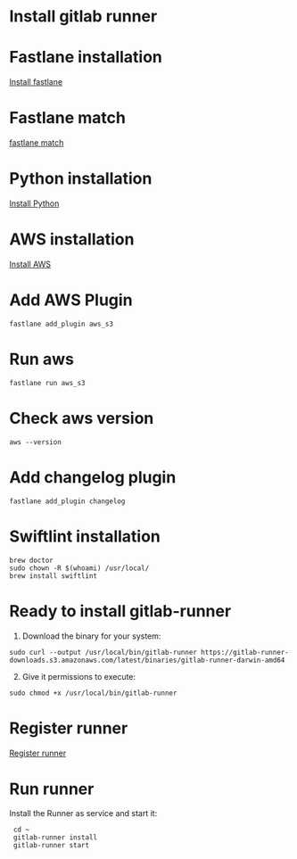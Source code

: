 # Install gitlab runner

# Fastlane installation

[Install fastlane](https://github.com/Mustafa-Ezzat/CI-CD-Doc/blob/master/fastlane%20install.md)

# Fastlane match

[fastlane match](https://github.com/Mustafa-Ezzat/CI-CD-Doc/blob/master/fastlane%20match.md)

# Python installation

[Install Python](https://www.python.org/downloads/mac-osx/)

# AWS installation

[Install AWS](https://docs.aws.amazon.com/cli/latest/userguide/install-macos.html)

# Add AWS Plugin

```
fastlane add_plugin aws_s3
```

# Run aws

```
fastlane run aws_s3
```

# Check aws version

```
aws --version
```

# Add changelog plugin

```
fastlane add_plugin changelog
```

# Swiftlint installation

```
brew doctor
sudo chown -R $(whoami) /usr/local/
brew install swiftlint
```

# Ready to install gitlab-runner

1. Download the binary for your system:

```
sudo curl --output /usr/local/bin/gitlab-runner https://gitlab-runner-downloads.s3.amazonaws.com/latest/binaries/gitlab-runner-darwin-amd64
```

2. Give it permissions to execute:

```
sudo chmod +x /usr/local/bin/gitlab-runner
```

# Register runner

[Register runner](https://docs.gitlab.com/runner/register/index.html#macos)

# Run runner

Install the Runner as service and start it:

```
 cd ~
 gitlab-runner install
 gitlab-runner start
```
